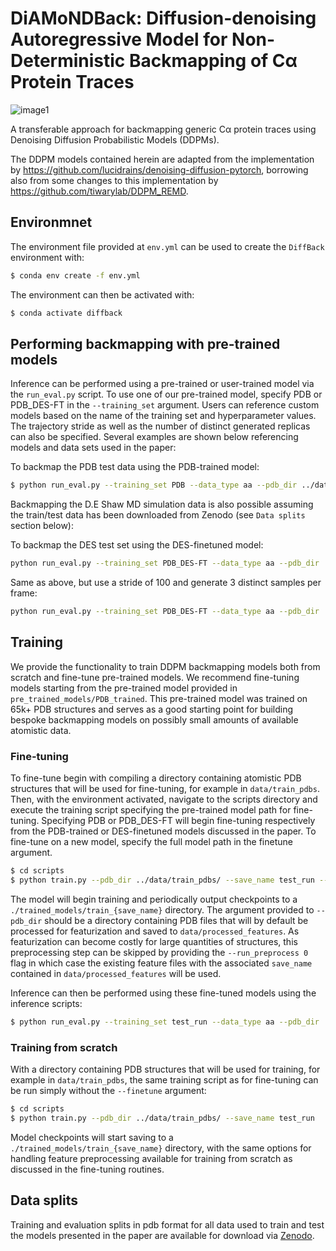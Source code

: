 # DiAMoNDBack: Diffusion-denoising Autoregressive Model for Non-Deterministic Backmapping of Cα Protein Traces
![image1](https://github.com/Ferg-Lab/DiAMoNDBack/assets/40403472/ec4cb110-8e8a-4e3b-9878-73abe3450b23)


A transferable approach for backmapping generic Cα protein traces using Denoising Diffusion Probabilistic Models (DDPMs).

The DDPM models contained herein are adapted from the implementation by https://github.com/lucidrains/denoising-diffusion-pytorch, borrowing also from some changes to this implementation by https://github.com/tiwarylab/DDPM_REMD. 


## Environmnet

The environment file provided at `env.yml` can be used to create the `DiffBack` environment with:

```bash
$ conda env create -f env.yml
```

The environment can then be activated with:

```bash
$ conda activate diffback
```

## Performing backmapping with pre-trained models

Inference can be performed using a pre-trained or user-trained model via the `run_eval.py` script. To use one of our pre-trained model, specify PDB or PDB_DES-FT in the `--training_set` argument. Users can reference custom models based on the name of the training set and hyperparameter values. The trajectory stride as well as the number of distinct generated replicas can also be specified. Several examples are shown below referencing models and data sets used in the paper:

To backmap the PDB test data using the PDB-trained model:
```bash
$ python run_eval.py --training_set PDB --data_type aa --pdb_dir ../data/PDB_test_pdbs/
```

Backmapping the D.E Shaw MD simulation data is also possible assuming the train/test data has been downloaded from Zenodo (see `Data splits` section below):

To backmap the DES test set using the DES-finetuned model:
```bash
python run_eval.py --training_set PDB_DES-FT --data_type aa --pdb_dir ../data/all_train_test_pdbs/DES_test
```

Same as above, but use a stride of 100 and generate 3 distinct samples per frame:
```bash
python run_eval.py --training_set PDB_DES-FT --data_type aa --pdb_dir ../data/all_train_test_pdbs/DES_test --n_samples 3 --stride 100
```

## Training

We provide the functionality to train DDPM backmapping models both from scratch and fine-tune pre-trained models. We recommend fine-tuning models starting from the pre-trained model provided in `pre_trained_models/PDB_trained`. This pre-trained model was trained on 65k+ PDB structures and serves as a good starting point for building bespoke backmapping models on possibly small amounts of available atomistic data. 


### Fine-tuning

To fine-tune begin with compiling a directory containing atomistic PDB structures that will be used for fine-tuning, for example in `data/train_pdbs`. Then, with the environment activated, navigate to the scripts directory and execute the training script specifying the pre-trained model path for fine-tuning. Specifying PDB or PDB_DES-FT will begin fine-tuning respectively from the PDB-trained or DES-finetuned models discussed in the paper. To fine-tune on a new model, specify the full model path in the finetune argument.

```bash
$ cd scripts
$ python train.py --pdb_dir ../data/train_pdbs/ --save_name test_run --finetune PDB
```

The model will begin training and periodically output checkpoints to a `./trained_models/train_{save_name}` directory. The argument provided to `--pdb_dir` should be a directory containing PDB files that will by default be processed for featurization and saved to `data/processed_features`. As featurization can become costly for large quantities of structures, this preprocessing step can be skipped by providing the `--run_preprocess 0` flag in which case the existing feature files with the associated `save_name` contained in `data/processed_features` will be used. 

Inference can then be performed using these fine-tuned models using the inference scripts:

```bash
$ python run_eval.py --training_set test_run --data_type aa --pdb_dir ../data/PDB_test_pdbs/
```

### Training from scratch 

With a directory containing PDB structures that will be used for training, for example in `data/train_pdbs`, the same training script as for fine-tuning can be run simply without the `--finetune` argument:

```bash
$ cd scripts
$ python train.py --pdb_dir ../data/train_pdbs/ --save_name test_run 
```

Model checkpoints will start saving to a `./trained_models/train_{save_name}` directory, with the same options for handling feature preprocessing available for training from scratch as discussed in the fine-tuning routines. 

## Data splits

Training and evaluation splits in pdb format for all data used to train and test the models presented in the paper are available for download via [Zenodo](https://zenodo.org/record/8169239).

